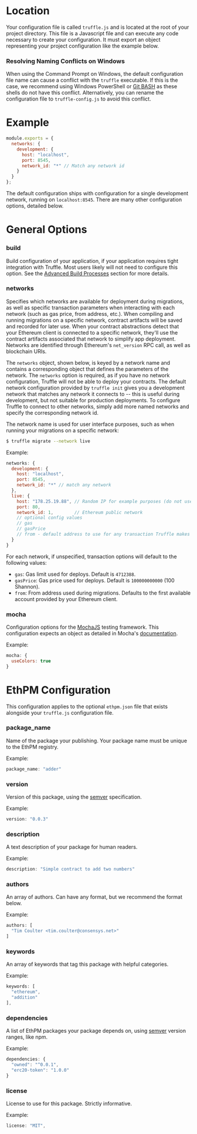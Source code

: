 # Location

Your configuration file is called `truffle.js` and is located at the root of your project directory. This file is a Javascript file and can execute any code necessary to create your configuration. It must export an object representing your project configuration like the example below.

### Resolving Naming Conflicts on Windows

When using the Command Prompt on Windows, the default configuration file name can cause a conflict with the `truffle` executable. If this is the case, we recommend using Windows PowerShell or [Git BASH](https://git-for-windows.github.io/) as these shells do not have this conflict. Alternatively, you can rename the configuration file to `truffle-config.js` to avoid this conflict.

# Example

```javascript
module.exports = {
  networks: {
    development: {
      host: "localhost",
      port: 8545,
      network_id: "*" // Match any network id
    }
  }
};
```

The default configuration ships with configuration for a single development network, running on `localhost:8545`. There are many other configuration options, detailed below.

# General Options

### build

Build configuration of your application, if your application requires tight integration with Truffle. Most users likely will not need to configure this option. See the [Advanced Build Processes](http://localhost:9000/docs/advanced/build_processes) section for more details.

### networks

Specifies which networks are available for deployment during migrations, as well as specific transaction parameters when interacting with each network (such as gas price, from address, etc.). When compiling and running migrations on a specific network, contract artifacts will be saved and recorded for later use. When your contract abstractions detect that your Ethereum client is connected to a specific network, they'll use the contract artifacts associated that network to simplify app deployment. Networks are identified through Ethereum's `net_version` RPC call, as well as blockchain URIs.

The `networks` object, shown below, is keyed by a network name and contains a corresponding object that defines the parameters of the network. The `networks` option is required, as if you have no network configuration, Truffle will not be able to deploy your contracts. The default network configuration provided by `truffle init` gives you a development network that matches any network it connects to -- this is useful during development, but not suitable for production deployments. To configure Truffle to connect to other networks, simply add more named networks and specify the corresponding network id.

The network name is used for user interface purposes, such as when running your migrations on a specific network:

```bash
$ truffle migrate --network live
```

Example:

```javascript
networks: {
  development: {
    host: "localhost",
    port: 8545,
    network_id: "*" // match any network
  },
  live: {
    host: "178.25.19.88", // Random IP for example purposes (do not use)
    port: 80,
    network_id: 1,        // Ethereum public network
    // optional config values
    // gas
    // gasPrice
    // from - default address to use for any transaction Truffle makes during migrations
  }
}
```

For each network, if unspecified, transaction options will default to the following values:

* `gas`: Gas limit used for deploys. Default is `4712388`.
* `gasPrice`: Gas price used for deploys. Default is `100000000000` (100 Shannon).
* `from`: From address used during migrations. Defaults to the first available account provided by your Ethereum client.

### mocha

Configuration options for the [MochaJS](http://mochajs.org/) testing framework. This configuration expects an object as detailed in Mocha's [documentation](https://github.com/mochajs/mocha/wiki/Using-mocha-programmatically#set-options).

Example:

```javascript
mocha: {
  useColors: true
}
```

# EthPM Configuration

This configuration applies to the optional `ethpm.json` file that exists alongside your `truffle.js` configuration file.

### package_name

Name of the package your publishing. Your package name must be unique to the EthPM registry.

Example:
```javascript
package_name: "adder"
```

### version

Version of this package, using the [semver](http://semver.org/) specification.

Example:
```javascript
version: "0.0.3"
```

### description

A text description of your package for human readers.

Example:
```javascript
description: "Simple contract to add two numbers"
```

### authors

An array of authors. Can have any format, but we recommend the format below.

Example:
```javascript
authors: [
  "Tim Coulter <tim.coulter@consensys.net>"
]
```

### keywords

An array of keywords that tag this package with helpful categories.

Example:
```javascript
keywords: [
  "ethereum",
  "addition"
],
```

### dependencies

A list of EthPM packages your package depends on, using [semver](http://semver.org/) version ranges, like npm.

Example:
```javascript
dependencies: {
  "owned": "^0.0.1",
  "erc20-token": "1.0.0"
}
```


### license

License to use for this package. Strictly informative. 

Example:
```javascript
license: "MIT",
```
